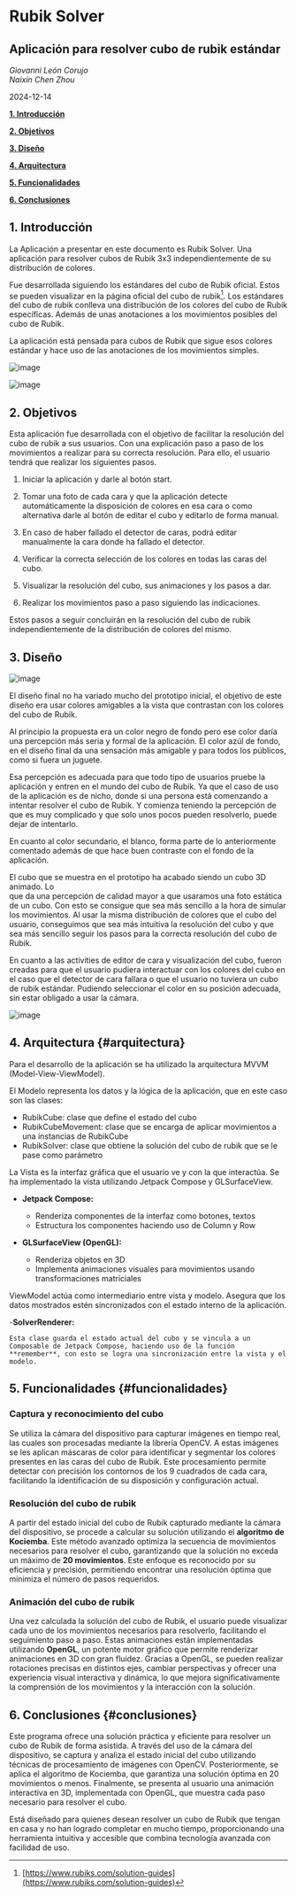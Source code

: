 # **Rubik Solver**
## Aplicación para resolver cubo de rubik estándar
*Giovanni León Corujo*  
*Naixin Chen Zhou*

2024-12-14

[**1\. Introducción**](#introducción)

[**2\. Objetivos**](#objetivos)

[**3\. Diseño**](#diseño)

[**4\. Arquitectura**](#arquitectura)

[**5\. Funcionalidades**](#funcionalidades)

[**6\. Conclusiones**](#conclusiones)



## 1. Introducción

La Aplicación a presentar en este documento es Rubik Solver. Una aplicación para resolver cubos de Rubik 3x3 independientemente de su distribución de colores.

Fue desarrollada siguiendo los estándares del cubo de Rubik oficial. Estos se pueden visualizar en la página oficial del cubo de rubik[^1]. Los estándares del cubo de rubik conlleva una distribución de los colores del cubo de Rubik específicas. Además de unas anotaciones a los movimientos posibles del cubo de Rubik.

La aplicación está pensada para cubos de Rubik que sigue esos colores estándar y hace uso de las anotaciones de los movimientos simples.


![image](https://github.com/user-attachments/assets/a4f61fc4-5f77-4472-b67a-825d514e4352)

![image](https://github.com/user-attachments/assets/4747da12-1d23-4738-a3e5-ef4664ba5c60)


## 2. Objetivos

Esta aplicación fue desarrollada con el objetivo de facilitar la resolución del cubo de rubik a sus usuarios. Con una explicación paso a paso de los movimientos a realizar para su correcta resolución. Para ello, el usuario tendrá que realizar los siguientes pasos.

1. Iniciar la aplicación y darle al botón start.

2. Tomar una foto de cada cara y que la aplicación detecte automáticamente la disposición de colores en esa cara o como alternativa darle al botón de editar el cubo y editarlo de forma manual.

3. En caso de haber fallado el detector de caras, podrá editar manualmente la cara donde ha fallado el detector.

4. Verificar la correcta selección de los colores en todas las caras del cubo.  
     
5. Visualizar la resolución del cubo, sus animaciones y los pasos a dar.

6. Realizar los movimientos paso a paso siguiendo las indicaciones.

Estos pasos a seguir concluirán en la resolución del cubo de rubik independientemente de la distribución de colores del mismo.

## 3. Diseño

![image](https://github.com/user-attachments/assets/80da12dc-b193-4b72-a6c2-05a0089301c5)

El diseño final no ha variado mucho del prototipo inicial, el objetivo de este diseño era usar colores amigables a la vista que contrastan con los colores del cubo de Rubik. 

Al principio la propuesta era un color negro de fondo pero ese color daría una percepción más seria y formal de la aplicación. El color azúl de fondo, en el diseño final da una sensación más amigable y para todos los públicos, como si fuera un juguete. 

Esa percepción es adecuada para que todo tipo de usuarios pruebe la aplicación y entren en el mundo del cubo de Rubik. Ya que el caso de uso de la aplicación es de nicho, donde si una persona está comenzando a intentar resolver el cubo de Rubik. Y comienza teniendo la percepción de que es muy complicado y que solo unos pocos pueden resolverlo, puede dejar de intentarlo.

En cuanto al color secundario, el blanco, forma parte de lo anteriormente comentado además de que hace buen contraste con el fondo de la aplicación.

El cubo que se muestra en el prototipo ha acabado siendo un cubo 3D animado. Lo   
que da una percepción de calidad mayor a que usaramos una foto estática de un cubo. Con esto se consigue que sea más sencillo a la hora de simular los movimientos. Al usar la misma distribución de colores que el cubo del usuario, conseguimos que sea más intuitiva la resolución del cubo y que sea más sencillo seguir los pasos para la correcta resolución del cubo de Rubik.

En cuanto a las activities de editor de cara y visualización del cubo, fueron creadas para que el usuario pudiera interactuar con los colores del cubo en el caso que el detector de cara fallara o que el usuario no tuviera un cubo de rubik estándar. Pudiendo seleccionar el color en su posición adecuada, sin estar obligado a usar la cámara.

![image](https://github.com/user-attachments/assets/add3273e-a29c-4ce9-acf4-7af48940afbf)


##  4.  Arquitectura  {#arquitectura}

Para el desarrollo de la aplicación se ha utilizado la arquitectura MVVM (Model-View-ViewModel).

El Modelo representa los datos y la lógica de la aplicación, que en este caso son las clases:

- RubikCube: clase que define el estado del cubo  
- RubikCubeMovement: clase que se encarga de aplicar movimientos a una instancias de RubikCube  
- RubikSolver: clase que obtiene la solución del cubo de rubik que se le pase como parámetro

La Vista es la interfaz gráfica que el usuario ve y con la que interactúa. Se ha implementado la vista utilizando Jetpack Compose y GLSurfaceView.

- **Jetpack Compose:**  
  - Renderiza componentes de la interfaz como botones, textos  
  - Estructura los componentes haciendo uso de Column y Row

- **GLSurfaceView (OpenGL):**
  - Renderiza objetos en 3D  
  - Implementa animaciones visuales para movimientos usando transformaciones matriciales

ViewModel actúa como intermediario entre vista y modelo. Asegura que los datos mostrados estén sincronizados con el estado interno de la aplicación.

-**SolverRenderer:**

	Esta clase guarda el estado actual del cubo y se vincula a un Composable de Jetpack Compose, haciendo uso de la función **remember**, con esto se logra una sincronización entre la vista y el modelo.

## 5.   Funcionalidades {#funcionalidades}

### Captura y reconocimiento del cubo

Se utiliza la cámara del dispositivo para capturar imágenes en tiempo real, las cuales son procesadas mediante la librería OpenCV. A estas imágenes se les aplican máscaras de color para identificar y segmentar los colores presentes en las caras del cubo de Rubik. Este procesamiento permite detectar con precisión los contornos de los 9 cuadrados de cada cara, facilitando la identificación de su disposición y configuración actual.

### Resolución del cubo de rubik

A partir del estado inicial del cubo de Rubik capturado mediante la cámara del dispositivo, se procede a calcular su solución utilizando el **algoritmo de Kociemba**. Este método avanzado optimiza la secuencia de movimientos necesarios para resolver el cubo, garantizando que la solución no exceda un máximo de **20 movimientos**. Este enfoque es reconocido por su eficiencia y precisión, permitiendo encontrar una resolución óptima que minimiza el número de pasos requeridos.

### Animación del cubo de rubik

Una vez calculada la solución del cubo de Rubik, el usuario puede visualizar cada uno de los movimientos necesarios para resolverlo, facilitando el seguimiento paso a paso. Estas animaciones están implementadas utilizando **OpenGL**, un potente motor gráfico que permite renderizar animaciones en 3D con gran fluidez. Gracias a OpenGL, se pueden realizar rotaciones precisas en distintos ejes, cambiar perspectivas y ofrecer una experiencia visual interactiva y dinámica, lo que mejora significativamente la comprensión de los movimientos y la interacción con la solución.

## 6.  Conclusiones {#conclusiones}

Este programa ofrece una solución práctica y eficiente para resolver un cubo de Rubik de forma asistida. A través del uso de la cámara del dispositivo, se captura y analiza el estado inicial del cubo utilizando técnicas de procesamiento de imágenes con OpenCV. Posteriormente, se aplica el algoritmo de Kociemba, que garantiza una solución óptima en 20 movimientos o menos. Finalmente, se presenta al usuario una animación interactiva en 3D, implementada con OpenGL, que muestra cada paso necesario para resolver el cubo.

Está diseñado para quienes desean resolver un cubo de Rubik que tengan en casa y no han logrado completar en mucho tiempo, proporcionando una herramienta intuitiva y accesible que combina tecnología avanzada con facilidad de uso.



[^1]:  [https://www.rubiks.com/solution-guides](https://www.rubiks.com/solution-guides)
